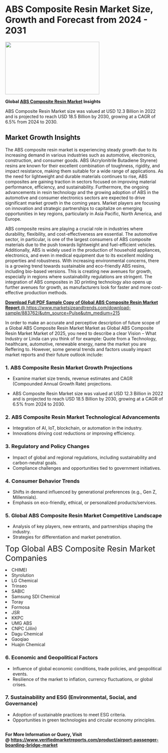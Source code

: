 <H1>ABS Composite Resin Market Size, Growth and Forecast from 2024 - 2031</H1><img class="aligncenter size-medium wp-image-584254" src="https://thirdeyenews.in/wp-content/uploads/2024/09/Global-Market-Research-300x168.jpeg" alt="" width="300" height="168" /><p><strong>Global&nbsp;<a href="https://www.marketsizeandtrends.com/download-sample/883762/&amp;utm_source=Pulse&amp;utm_medium=215">ABS Composite Resin Market</a> Insights</strong></p><p>ABS Composite Resin Market size was valued at USD 12.3 Billion in 2022 and is projected to reach USD 18.5 Billion by 2030, growing at a CAGR of 6.5% from 2024 to 2030.</p><p><h2>Market Growth Insights</h2> <p>The ABS composite resin market is experiencing steady growth due to its increasing demand in various industries such as automotive, electronics, construction, and consumer goods. ABS (Acrylonitrile Butadiene Styrene) resins are known for their excellent combination of toughness, rigidity, and impact resistance, making them suitable for a wide range of applications. As the need for lightweight and durable materials continues to rise, ABS composites are gaining traction in sectors focused on improving material performance, efficiency, and sustainability. Furthermore, the ongoing advancements in resin technology and the growing adoption of ABS in the automotive and consumer electronics sectors are expected to drive significant market growth in the coming years. Market players are focusing on innovation and strategic partnerships to capitalize on emerging opportunities in key regions, particularly in Asia Pacific, North America, and Europe.</p> <p><a href="#"></a></p> <p>ABS composite resins are playing a crucial role in industries where durability, flexibility, and cost-effectiveness are essential. The automotive sector, in particular, is one of the largest consumers of ABS composite materials due to the push towards lightweight and fuel-efficient vehicles. Additionally, ABS is widely used in the production of household appliances, electronics, and even in medical equipment due to its excellent molding properties and robustness. With increasing environmental concerns, there is a growing trend towards sustainable and eco-friendly ABS resins, including bio-based versions. This is creating new avenues for growth, especially in regions where sustainability regulations are stringent. The integration of ABS composites in 3D printing technology also opens up further avenues for growth, as manufacturers look for faster and more cost-effective production methods.</p> <p><a href="#"></p><p><span class=""><strong>Download Full PDF Sample Copy of Global ABS Composite Resin Market Report</strong> @ <a href="https://www.marketsizeandtrends.com/download-sample/883762/&amp;utm_source=Pulse&amp;utm_medium=215" target="_blank">https://www.marketsizeandtrends.com/download-sample/883762/&amp;utm_source=Pulse&amp;utm_medium=215</a></span></p><p>In order to make an accurate and perceptive description of future scope of a Global&nbsp;ABS Composite Resin Market Market as Global&nbsp;ABS Composite Resin Market Market of 2025, you need to describe a clear Vision &ndash; What Industry or Linda can you think of for example: Quote from a Technology, healthcare, automotive, renewable energy, name the market you are Reffering to. However, some general trends and factors usually impact market reports and their future outlook include:</p><h3>1.&nbsp;<strong>ABS Composite Resin Market Growth Projections</strong></h3><ul><li>Examine market size trends, revenue estimates and CAGR (Compounded Annual Growth Rate) projections.</li><li><p>ABS Composite Resin Market size was valued at USD 12.3 Billion in 2022 and is projected to reach USD 18.5 Billion by 2030, growing at a CAGR of 6.5% from 2024 to 2030.</p></li></ul><h3>2.&nbsp;<strong>ABS Composite Resin Market Technological Advancements</strong></h3><ul><li>Integration of AI, IoT, blockchain, or automation in the industry.</li><li>Innovations driving cost reductions or improving efficiency.</li></ul><h3>3.&nbsp;<strong>Regulatory and Policy Changes</strong></h3><ul><li>Impact of global and regional regulations, including sustainability and carbon-neutral goals.</li><li>Compliance challenges and opportunities tied to government initiatives.</li></ul><h3>4.&nbsp;<strong>Consumer Behavior Trends</strong></h3><ul><li>Shifts in demand influenced by generational preferences (e.g., Gen Z, Millennials).</li><li>Emphasis on eco-friendly, ethical, or personalized products/services.</li></ul><h3>5.&nbsp;<strong>Global ABS Composite Resin Market Competitive Landscape</strong></h3><ul><li>Analysis of key players, new entrants, and partnerships shaping the industry.</li><li>Strategies for differentiation and market penetration.</li></ul><p data-pm-slice="1 1 []"><span style="color: inherit; font-family: inherit; font-size: 25px;">Top Global ABS Composite Resin Market Companies</span></p><div class="" data-test-id=""><p><li>CHIMEI</li><li> Styrolution</li><li> LG Chemical</li><li> Trinseo</li><li> SABIC</li><li> Samsung SDI Chemical</li><li> Toray</li><li> Formosa</li><li> JSR</li><li> KKPC</li><li> UMG ABS</li><li> CNPC (Jilin)</li><li> Dagu Chemical</li><li> Gaoqiao</li><li> Huajin Chemical</li></p></div><h3>6.&nbsp;<strong>Economic and Geopolitical Factors</strong></h3><ul><li>Influence of global economic conditions, trade policies, and geopolitical events.</li><li>Resilience of the market to inflation, currency fluctuations, or global crises.</li></ul><h3>7.&nbsp;<strong>Sustainability and ESG (Environmental, Social, and Governance)</strong></h3><ul><li>Adoption of sustainable practices to meet ESG criteria.</li><li>Opportunities in green technologies and circular economy principles.</li></ul><h2><strong style="font-size: 14px;">For More Information or Query, Visit @&nbsp;</strong><a style="background-color: #ffffff; font-size: 14px;" href="https://www.marketsizeandtrends.com/report/abs-composite-resin-market/" target="_blank">https://www.verifiedmarketreports.com/product/airport-passenger-boarding-bridge-market</a></h2>
